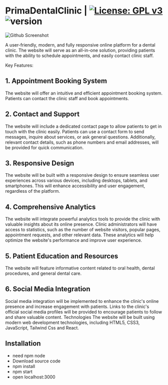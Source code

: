 # PrimaDentalClinic |  [![License: GPL v3](https://img.shields.io/badge/License-GPL%20v3-blue.svg)](https://www.gnu.org/licenses/gpl-3.0) ![version](https://img.shields.io/badge/React.Js-v16.14.0-red)

![Github Screenshot](https://github.com/Kristi200/PrimaDentalClinic/assets/80427725/aee4ca45-ec61-4900-a2a1-adc2b1a6073f)

A user-friendly, modern, and fully responsive online platform for a dental clinic. The website will serve as an all-in-one solution, providing patients with the ability to schedule appointments, and easily contact clinic staff.

Key Features:
## 1. Appointment Booking System
The website will offer an intuitive and efficient appointment booking system. Patients can contact the clinic staff and book appointments.
## 2. Contact and Support
The website will include a dedicated contact page to allow patients to get in touch with the clinic easily. Patients can use a contact form to send messages, inquire about services, or ask general questions. Additionally, relevant contact details, such as phone numbers and email addresses, will be provided for quick communication.
## 3. Responsive Design
The website will be built with a responsive design to ensure seamless user experiences across various devices, including desktops, tablets, and smartphones. This will enhance accessibility and user engagement, regardless of the platform.
## 4. Comprehensive Analytics
The website will integrate powerful analytics tools to provide the clinic with valuable insights about its online presence. Clinic administrators will have access to statistics, such as the number of website visitors, popular pages, appointment requests, and other relevant data. These analytics will help optimize the website's performance and improve user experience.
## 5. Patient Education and Resources
The website will feature informative content related to oral health, dental procedures, and general dental care.
## 6. Social Media Integration
Social media integration will be implemented to enhance the clinic's online presence and increase engagement with patients. Links to the clinic's official social media profiles will be provided to encourage patients to follow and share valuable content.
Technologies
The website will be built using modern web development technologies, including HTML5, CSS3, JavaScript, Tailwind Css and React.

## Installation

- need npm node
- Download source code
- npm install
- npm start
- open localhost:3000